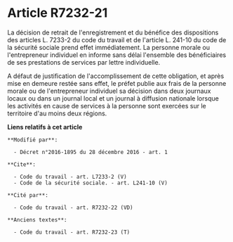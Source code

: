 # Article R7232-21

La décision de retrait de l'enregistrement et du bénéfice des dispositions des articles L. 7233-2 du code du travail et de
l'article L. 241-10 du code de la sécurité sociale prend effet immédiatement. La personne morale ou l'entrepreneur individuel
en informe sans délai l'ensemble des bénéficiaires de ses prestations de services par lettre individuelle. 

A défaut de justification de l'accomplissement de cette obligation, et après mise en demeure restée sans effet, le préfet
publie aux frais de la personne morale ou de l'entrepreneur individuel sa décision dans deux journaux locaux ou dans un
journal local et un journal à diffusion nationale lorsque les activités en cause de services à la personne sont exercées sur
le territoire d'au moins deux régions.

**Liens relatifs à cet article**

	**Modifié par**:

	  - Décret n°2016-1895 du 28 décembre 2016 - art. 1

	**Cite**:

	  - Code du travail - art. L7233-2 (V)
	  - Code de la sécurité sociale. - art. L241-10 (V)

	**Cité par**:

	  - Code du travail - art. R7232-22 (VD)

	**Anciens textes**:

	  - Code du travail - art. R7232-23 (T)
